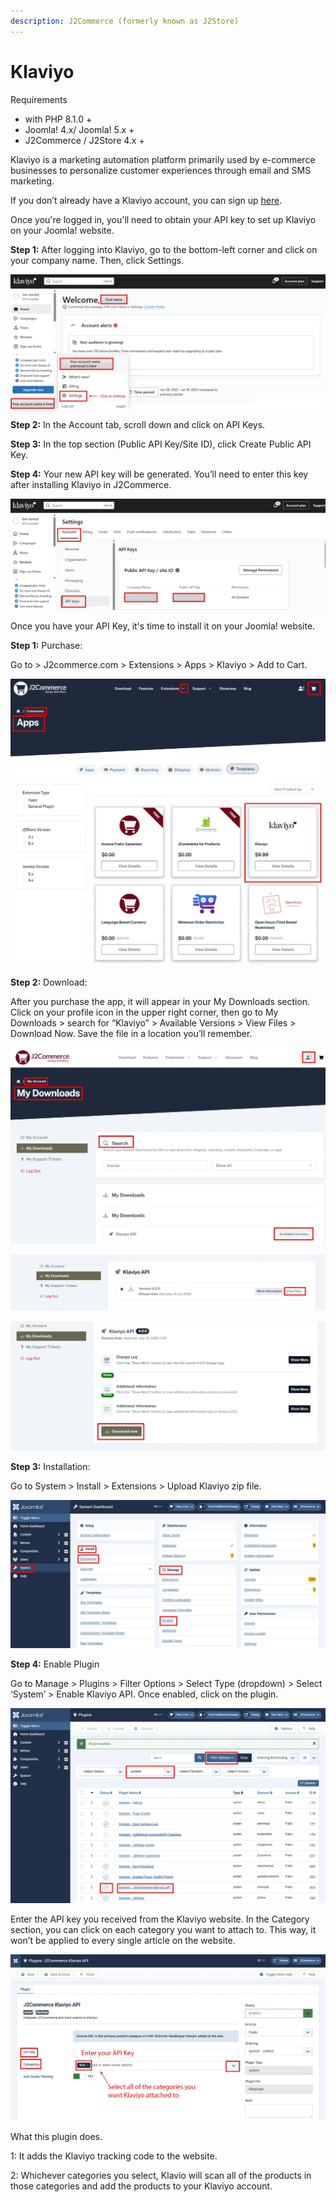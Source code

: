 ```yaml
---
description: J2Commerce (formerly known as J2Store)
---
```


# Klaviyo

Requirements

* with PHP 8.1.0 +
* Joomla! 4.x/ Joomla! 5.x +
* J2Commerce / J2Store 4.x +

Klaviyo is a marketing automation platform primarily used by e-commerce businesses to personalize customer experiences through email and SMS marketing.

If you don’t already have a Klaviyo account, you can sign up [here](https://www.klaviyo.com/).&#x20;

Once you're logged in, you'll need to obtain your API key to set up Klaviyo on your Joomla! website.

**Step 1:** After logging into Klaviyo, go to the bottom-left corner and click on your company name. Then, click Settings.

![Klaviyo](<../../assets/klaviyo home1.webp>)

**Step 2:** In the Account tab, scroll down and click on API Keys.

**Step 3:** In the top section (Public API Key/Site ID), click Create Public API Key.

**Step 4:** Your new API key will be generated. You’ll need to enter this key after installing Klaviyo in J2Commerce.

![Klaviyo](<../../assets/klaviyo api key1.webp>)

Once you have your API Key, it's time to install it on your Joomla! website.

**Step 1:**  Purchase:

Go to > J2commerce.com > Extensions > Apps > Klaviyo > Add to Cart.&#x20;

![Klaviyo](<../../assets/klaviyo purchase.webp>)

**Step 2:** Download:&#x20;

After you purchase the app, it will appear in your My Downloads section. Click on your profile icon in the upper right corner, then go to My Downloads > search for “Klaviyo” > Available Versions > View Files > Download Now. Save the file in a location you’ll remember.

![Klaviyo](<../../assets/klaviyo download.webp>)

![Klaviyo](<../../assets/klaviyo download1.webp>)

![Klaviyo](<../../assets/klaviyo download2.webp>)

**Step 3:** Installation:

Go to System > Install > Extensions > Upload Klaviyo zip file. &#x20;

![Klaviyo](<../../assets/klaviyo install.webp>)

**Step 4:** Enable Plugin

Go to Manage > Plugins > Filter Options > Select Type (dropdown) > Select ‘System’ > Enable Klaviyo API.  Once enabled, click on the plugin.

![Klaviyo](<../../assets/klaviyo enable1.webp>)

Enter the API key you received from the Klaviyo website. In the Category section, you can click on each category you want to attach to. This way, it won’t be applied to every single article on the website.

![Klaviyo](<../../assets/klaviyo api1 (1).webp>)

What this plugin does.

1: It adds the Klaviyo tracking code to the website.

2: Whichever categories you select, Klavio will scan all of the products in those categories and add the products to your Klaviyo account.
